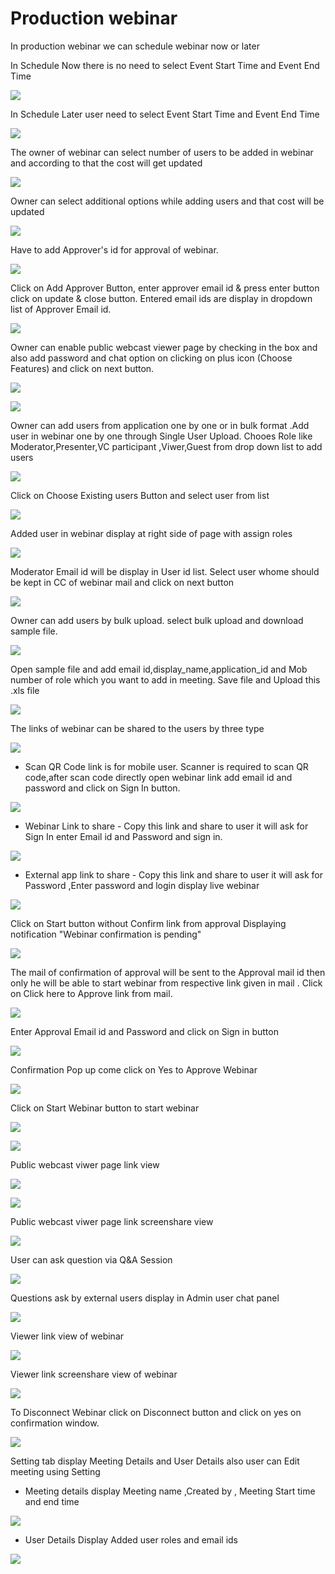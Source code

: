 # Production webinar

 In production webinar we can schedule webinar now or later

In Schedule Now there is no need to select Event Start Time and Event End Time

![](../.gitbook/assets/schedule_later.PNG)

In Schedule Later user need to select Event Start Time and Event End Time

![](../.gitbook/assets/image%20%2847%29.png)

The owner of webinar can select number of users to be added in webinar and according to that the cost will get updated

![](../.gitbook/assets/image%20%28162%29.png)

Owner can select additional options while adding users and that cost will be updated

![](../.gitbook/assets/image%20%2871%29.png)

Have to add Approver's id for approval of webinar. 

![](../.gitbook/assets/image%20%2859%29.png)

Click on Add Approver Button, enter approver email id & press enter button click on update & close button. Entered email ids are display in dropdown list of Approver Email id.

![](../.gitbook/assets/image%20%28168%29.png)

Owner can enable public webcast viewer page by checking in the box and also add password and chat option on clicking on plus icon \(Choose Features\) and click on next button.

![](../.gitbook/assets/image%20%2862%29.png)

![](../.gitbook/assets/image%20%28122%29.png)

Owner can add users from application one by one or in bulk format .Add user in webinar one by one through Single User Upload. Chooes Role like Moderator,Presenter,VC participant ,Viwer,Guest from drop down list to add users 

![](../.gitbook/assets/image%20%28154%29.png)

Click on Choose Existing users Button and select user from list 

![](../.gitbook/assets/image%20%28114%29.png)

Added user in webinar display at right side of page with assign roles

![](../.gitbook/assets/image%20%2872%29.png)

 Moderator Email id will be display in User id list. Select user whome should be kept in CC of webinar mail and click on next button

![](../.gitbook/assets/image%20%28167%29.png)

Owner can add users by bulk upload. select bulk upload and download sample file.

![](../.gitbook/assets/image%20%28106%29.png)

Open sample file and add email id,display\_name,application\_id and Mob number of role which you want to add in meeting. Save file and Upload this .xls file 

![](../.gitbook/assets/image%20%28176%29.png)

 The links of webinar can be shared to the users by three type

![](../.gitbook/assets/image%20%28196%29.png)

* Scan QR Code link is for mobile user. Scanner is required to scan QR code,after scan code directly open webinar link add email id and password and click on Sign In button.

![](../.gitbook/assets/image%20%28104%29.png)

* Webinar Link to share - Copy this link and share to user it will ask for Sign In enter Email id and Password and sign in.

![](../.gitbook/assets/image%20%28164%29.png)

* External app link to share - Copy this link and share to user it will ask for Password ,Enter password and login display live webinar

![](../.gitbook/assets/image%20%28100%29.png)

Click on Start button without Confirm link from approval Displaying notification "Webinar confirmation is pending"

![](../.gitbook/assets/image%20%2837%29.png)

The mail of confirmation of approval will be sent to the Approval mail id then only he will be able to start webinar from respective link given in mail . Click on Click here to Approve link from mail.

![](../.gitbook/assets/image%20%2866%29.png)

Enter Approval Email id and Password and click on Sign in button

![](../.gitbook/assets/image%20%284%29.png)

Confirmation Pop up come click on Yes to Approve Webinar

![](../.gitbook/assets/image%20%28135%29.png)

Click on Start Webinar button to start webinar

![](../.gitbook/assets/image%20%28191%29.png)

![](../.gitbook/assets/image%20%28131%29.png)

Public webcast viwer page link view

![](../.gitbook/assets/image%20%2884%29.png)

![](../.gitbook/assets/image%20%28130%29.png)

Public webcast viwer page link screenshare view

![](../.gitbook/assets/image%20%28119%29.png)

User can ask question via Q&A Session 

![](../.gitbook/assets/image%20%286%29.png)

Questions ask by external users display in Admin user chat panel

![](../.gitbook/assets/image%20%28140%29.png)

Viewer link view of webinar

![](../.gitbook/assets/image%20%2849%29.png)

Viewer link screenshare view of webinar

![](../.gitbook/assets/image%20%2823%29.png)

To Disconnect Webinar click on Disconnect button and click on yes on confirmation window.

![](../.gitbook/assets/image%20%2891%29.png)

Setting tab display Meeting Details and User Details also user can Edit meeting using Setting

* Meeting details display Meeting name ,Created by , Meeting Start time and end time

![](../.gitbook/assets/image%20%2818%29.png)

* User Details Display Added user roles and email ids 

![](../.gitbook/assets/image%20%2845%29.png)

